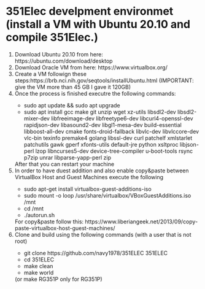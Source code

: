 <h1>351Elec develpment environmet (install a VM with Ubuntu 20.10 and compile 351Elec.)</h1>
<ol>
   <li>Download Ubuntu 20.10 from here: https://ubuntu.com/download/desktop</li>
   <li>Download Oracle VM from here: https://www.virtualbox.org/</li>
   <li>Create a VM followign these steps:https://brb.nci.nih.gov/seqtools/installUbuntu.html (IMPORTANT: give the VM more than 45 GB I gave it 120GB)</li>
   <li>Once the process is finished executre the following commands:</li>
   <ul>
      <li>sudo apt update && sudo apt upgrade</li>
      <li>sudo apt install gcc make git unzip wget xz-utils libsdl2-dev libsdl2-mixer-dev libfreeimage-dev libfreetype6-dev libcurl4-openssl-dev rapidjson-dev libasound2-dev libgl1-mesa-dev build-essential libboost-all-dev cmake fonts-droid-fallback libvlc-dev libvlccore-dev vlc-bin texinfo premake4 golang libssl-dev curl patchelf xmlstarlet patchutils gawk gperf xfonts-utils default-jre python xsltproc libjson-perl lzop libncurses5-dev device-tree-compiler u-boot-tools rsync p7zip unrar libparse-yapp-perl zip
</li>
   </ul>
   After that you can restart your machine
   <li> In order to have duest addition and also enable copy&paste between VirtualBox Host and Guest Machines execute the following</li>
   <ul>
      <li>sudo apt-get install virtualbox-guest-additions-iso</li>
      <li>sudo mount -o loop /usr/share/virtualbox/VBoxGuestAdditions.iso /mnt</li>
      <li>cd /mnt</li>
      <li>./autorun.sh</li>
   </ul>
   For copy&paste follow this: https://www.liberiangeek.net/2013/09/copy-paste-virtualbox-host-guest-machines/
   <li>Clone and build using the following commands (with a user that is not root)</li>
   <ul>
      <li>git clone https://github.com/navy1978/351ELEC 351ELEC</li>
      <li>cd 351ELEC</li>
      <li>make clean</li>
      <li>make world</li>
   </ul>
   (or make RG351P only for RG351P)
</ol>
